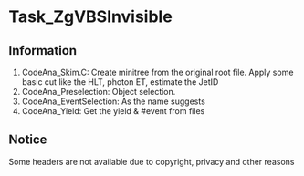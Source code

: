 # Task_ZgVBSInvisible
## Information
1. CodeAna_Skim.C: Create minitree from the original root file. Apply some basic cut like the HLT, photon ET, estimate the JetID
2. CodeAna_Preselection: Object selection.
3. CodeAna_EventSelection: As the name suggests
4. CodeAna_Yield: Get the yield & #event from files
## Notice
Some headers are not available due to copyright, privacy and other reasons
